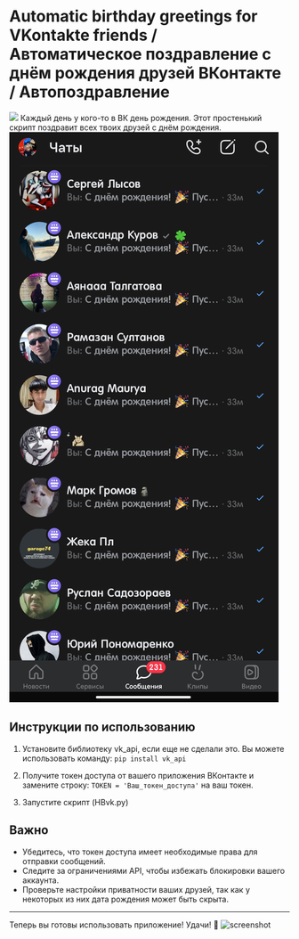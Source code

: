 # Automatic birthday greetings for VKontakte friends / Автоматическое поздравление с днём рождения друзей ВКонтакте / Автопоздравление
![](https://t.me/ll1k4)
Каждый день у кого-то в ВК день рождения. Этот простенький скрипт поздравит всех твоих друзей с днём рождения.
![screenshot](https://github.com/ll1k4/Automatic-birthday-greetings-for-VKontakte-friends/blob/main/IMG_20250210_150714.jpg)

## Инструкции по использованию

1. Установите библиотеку vk_api, если еще не сделали это. Вы можете использовать команду:
```pip install vk_api```
   

2. Получите токен доступа от вашего приложения ВКонтакте и замените строку:
      ```TOKEN = 'Ваш_токен_доступа'```  на ваш токен.

3. Запустите скрипт (HBvk.py)

## Важно

- Убедитесь, что токен доступа имеет необходимые права для отправки сообщений.
- Следите за ограничениями API, чтобы избежать блокировки вашего аккаунта.
- Проверьте настройки приватности ваших друзей, так как у некоторых из них дата рождения может быть скрыта.

---

Теперь вы готовы использовать приложение! Удачи! 🚀
![screenshot](https://github.com/ll1k4/Automatic-birthday-greetings-for-VKontakte-friends/blob/main/Screenshot_2025-02-10-14-59-01-824_re.sova.five-edit.jpg)
